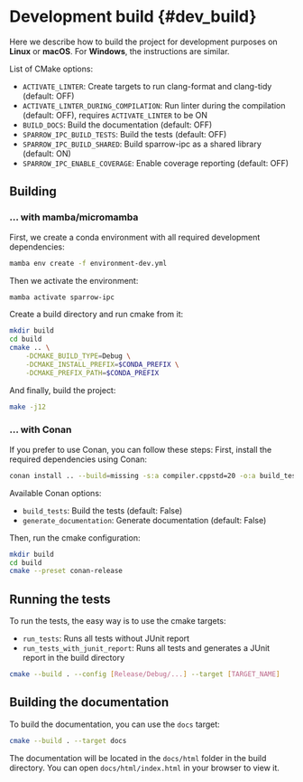 # Development build                             {#dev_build}

Here we describe how to build the project for development purposes on **Linux** or **macOS**.
For **Windows**, the instructions are similar.

List of CMake options:
- `ACTIVATE_LINTER`: Create targets to run clang-format and clang-tidy (default: OFF)
- `ACTIVATE_LINTER_DURING_COMPILATION`: Run linter during the compilation (default: OFF),
  requires `ACTIVATE_LINTER` to be ON
- `BUILD_DOCS`: Build the documentation (default: OFF)
- `SPARROW_IPC_BUILD_TESTS`: Build the tests (default: OFF)
- `SPARROW_IPC_BUILD_SHARED`: Build sparrow-ipc as a shared library (default: ON)
- `SPARROW_IPC_ENABLE_COVERAGE`: Enable coverage reporting (default: OFF)

## Building

### ... with mamba/micromamba

First, we create a conda environment with all required development dependencies:

```bash
mamba env create -f environment-dev.yml
```

Then we activate the environment:

```bash
mamba activate sparrow-ipc
```

Create a build directory and run cmake from it:

```bash
mkdir build
cd build
cmake .. \
    -DCMAKE_BUILD_TYPE=Debug \
    -DCMAKE_INSTALL_PREFIX=$CONDA_PREFIX \
    -DCMAKE_PREFIX_PATH=$CONDA_PREFIX
```

And finally, build the project:

```bash
make -j12
```


### ... with Conan

If you prefer to use Conan, you can follow these steps:
First, install the required dependencies using Conan:

```bash
conan install .. --build=missing -s:a compiler.cppstd=20 -o:a build_tests=True
```
Available Conan options:
- `build_tests`: Build the tests (default: False)
- `generate_documentation`: Generate documentation (default: False)

Then, run the cmake configuration:

```bash
mkdir build
cd build
cmake --preset conan-release
```

## Running the tests

To run the tests, the easy way is to use the cmake targets:
- `run_tests`: Runs all tests without JUnit report
- `run_tests_with_junit_report`: Runs all tests and generates a JUnit report in the build directory

```bash
cmake --build . --config [Release/Debug/...] --target [TARGET_NAME]
```

## Building the documentation

To build the documentation, you can use the `docs` target:
```bash
cmake --build . --target docs
```

The documentation will be located in the `docs/html` folder in the build directory. You can open `docs/html/index.html` in your browser to view it.
